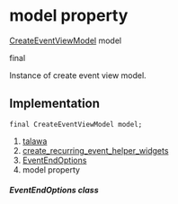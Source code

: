 
<div>

# model property

</div>


[CreateEventViewModel](../../view_model_after_auth_view_models_event_view_models_create_event_view_model/CreateEventViewModel-class.md)
model


final




Instance of create event view model.



## Implementation

``` language-dart
final CreateEventViewModel model;
```







1.  [talawa](../../index.md)
2.  [create_recurring_event_helper_widgets](../../widgets_create_recurring_event_helper_widgets/)
3.  [EventEndOptions](../../widgets_create_recurring_event_helper_widgets/EventEndOptions-class.md)
4.  model property

##### EventEndOptions class







